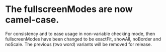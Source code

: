 # The fullscreenModes are now camel-case.
For consistency and to ease usage in non-variable checking mode, then fullscreenModes have been changed to be exactFit, showAll, noBorder and noScale. The previous (two word) variants will be removed for release.
